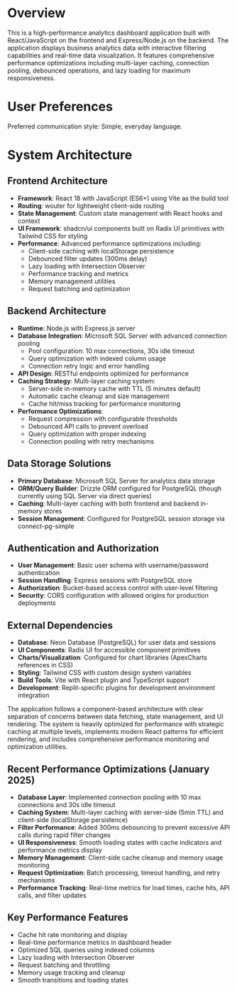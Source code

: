 # Overview

This is a high-performance analytics dashboard application built with React/JavaScript on the frontend and Express/Node.js on the backend. The application displays business analytics data with interactive filtering capabilities and real-time data visualization. It features comprehensive performance optimizations including multi-layer caching, connection pooling, debounced operations, and lazy loading for maximum responsiveness.

# User Preferences

Preferred communication style: Simple, everyday language.

# System Architecture

## Frontend Architecture
- **Framework**: React 18 with JavaScript (ES6+) using Vite as the build tool
- **Routing**: wouter for lightweight client-side routing
- **State Management**: Custom state management with React hooks and context
- **UI Framework**: shadcn/ui components built on Radix UI primitives with Tailwind CSS for styling
- **Performance**: Advanced performance optimizations including:
  - Client-side caching with localStorage persistence
  - Debounced filter updates (300ms delay)
  - Lazy loading with Intersection Observer
  - Performance tracking and metrics
  - Memory management utilities
  - Request batching and optimization

## Backend Architecture
- **Runtime**: Node.js with Express.js server
- **Database Integration**: Microsoft SQL Server with advanced connection pooling
  - Pool configuration: 10 max connections, 30s idle timeout
  - Query optimization with indexed column usage
  - Connection retry logic and error handling
- **API Design**: RESTful endpoints optimized for performance
- **Caching Strategy**: Multi-layer caching system:
  - Server-side in-memory cache with TTL (5 minutes default)
  - Automatic cache cleanup and size management
  - Cache hit/miss tracking for performance monitoring
- **Performance Optimizations**:
  - Request compression with configurable thresholds
  - Debounced API calls to prevent overload
  - Query optimization with proper indexing
  - Connection pooling with retry mechanisms

## Data Storage Solutions
- **Primary Database**: Microsoft SQL Server for analytics data storage
- **ORM/Query Builder**: Drizzle ORM configured for PostgreSQL (though currently using SQL Server via direct queries)
- **Caching**: Multi-layer caching with both frontend and backend in-memory stores
- **Session Management**: Configured for PostgreSQL session storage via connect-pg-simple

## Authentication and Authorization
- **User Management**: Basic user schema with username/password authentication
- **Session Handling**: Express sessions with PostgreSQL store
- **Authorization**: Bucket-based access control with user-level filtering
- **Security**: CORS configuration with allowed origins for production deployments

## External Dependencies
- **Database**: Neon Database (PostgreSQL) for user data and sessions
- **UI Components**: Radix UI for accessible component primitives
- **Charts/Visualization**: Configured for chart libraries (ApexCharts references in CSS)
- **Styling**: Tailwind CSS with custom design system variables
- **Build Tools**: Vite with React plugin and TypeScript support
- **Development**: Replit-specific plugins for development environment integration

The application follows a component-based architecture with clear separation of concerns between data fetching, state management, and UI rendering. The system is heavily optimized for performance with strategic caching at multiple levels, implements modern React patterns for efficient rendering, and includes comprehensive performance monitoring and optimization utilities.

## Recent Performance Optimizations (January 2025)
- **Database Layer**: Implemented connection pooling with 10 max connections and 30s idle timeout
- **Caching System**: Multi-layer caching with server-side (5min TTL) and client-side (localStorage persistence)
- **Filter Performance**: Added 300ms debouncing to prevent excessive API calls during rapid filter changes
- **UI Responsiveness**: Smooth loading states with cache indicators and performance metrics display
- **Memory Management**: Client-side cache cleanup and memory usage monitoring
- **Request Optimization**: Batch processing, timeout handling, and retry mechanisms
- **Performance Tracking**: Real-time metrics for load times, cache hits, API calls, and filter updates

## Key Performance Features
- Cache hit rate monitoring and display
- Real-time performance metrics in dashboard header
- Optimized SQL queries using indexed columns
- Lazy loading with Intersection Observer
- Request batching and throttling
- Memory usage tracking and cleanup
- Smooth transitions and loading states